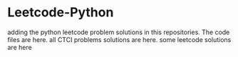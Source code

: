 # Leetcode-Python
adding the python leetcode problem solutions in this repositories. 
The code files are here.
all CTCI problems solutions are here.
some leetcode solutions are here




































